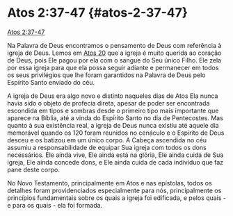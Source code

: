 # Atos 2:37-47 {#atos-2-37-47}

[Atos 2:37-47](http://bibliaonline.com.br/acf/atos/2/37-47)

Na Palavra de Deus encontramos o pensamento de Deus com referência à igreja de Deus. Lemos em [Atos 20](http://bibliaonline.com.br/acf/atos/20) que a igreja é muito querida ao coração de Deus, pois Ele pagou por ela com o sangue do Seu único Filho. Ele zela por essa igreja para que ela possa seguir adiante e permanecer em todos os seus privilégios que lhe foram garantidos na Palavra de Deus pelo Espírito Santo enviado do céu.

A igreja de Deus era algo novo e distinto naqueles dias de Atos Ela nunca havia sido o objeto de profecia direta, apesar de poder ser encontrada escondida em tipos e sombras desde o primeiro tipo mais importante que aparece na Bíblia, até a vinda do Espírito Santo no dia de Pentecostes. Mas quanto à sua existência real, a igreja de Deus nunca existiu até aquele dia memorável quando os 120 foram reunidos no cenáculo e o Espírito de Deus desceu e os batizou em um único corpo. A Cabeça ascendida no céu assumiu a responsabilidade de equipar Sua igreja com todos os dons necessários. Ele ainda vive, Ele ainda está na glória, Ele ainda cuida de Sua igreja, Ele ainda concede dons, e Ele ainda cuida de cada indivíduo que faz pane deste corpo.

No Novo Testamento, principalmente em Atos e nas epístolas, todos os detalhes foram providenciados especialmente para nós, principalmente os princípios fundamentais sobre os quais a igreja foi edificada, e pelos quais - e para os quais - ela foi formada.